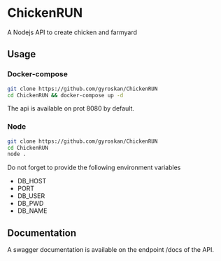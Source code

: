 # ChickenRUN
A Nodejs API to create chicken and farmyard

## Usage

### Docker-compose

```sh
git clone https://github.com/gyroskan/ChickenRUN  
cd ChickenRUN && docker-compose up -d
```

The api is available on prot 8080 by default.

### Node

```sh
git clone https://github.com/gyroskan/ChickenRUN  
cd ChickenRUN  
node .
```

Do not forget to provide the following environment variables
- DB_HOST
- PORT
- DB_USER
- DB_PWD
- DB_NAME

## Documentation

A swagger documentation is available on the endpoint /docs of the API.

